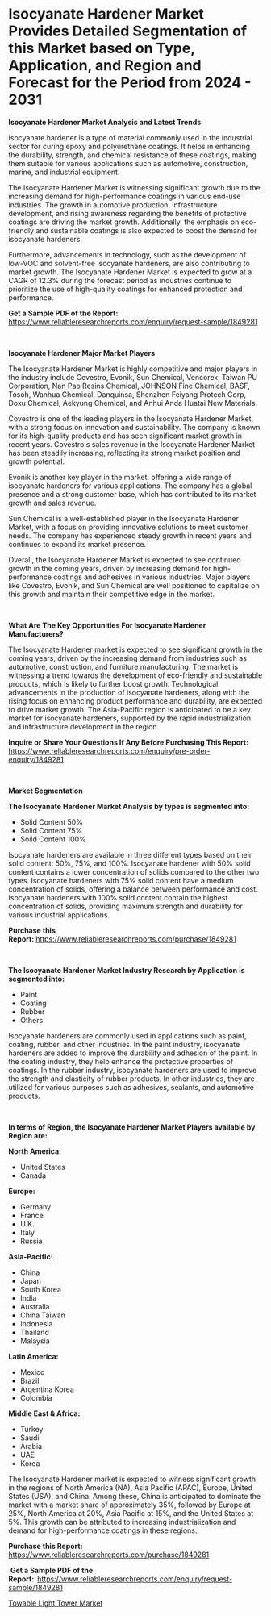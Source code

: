 <p><h1>Isocyanate Hardener Market Provides Detailed Segmentation of this Market based on Type, Application, and Region and Forecast for the Period from 2024 - 2031</h1></p><p><strong>Isocyanate Hardener Market Analysis and Latest Trends</strong></p>
<p><p>Isocyanate hardener is a type of material commonly used in the industrial sector for curing epoxy and polyurethane coatings. It helps in enhancing the durability, strength, and chemical resistance of these coatings, making them suitable for various applications such as automotive, construction, marine, and industrial equipment.</p><p>The Isocyanate Hardener Market is witnessing significant growth due to the increasing demand for high-performance coatings in various end-use industries. The growth in automotive production, infrastructure development, and rising awareness regarding the benefits of protective coatings are driving the market growth. Additionally, the emphasis on eco-friendly and sustainable coatings is also expected to boost the demand for isocyanate hardeners.</p><p>Furthermore, advancements in technology, such as the development of low-VOC and solvent-free isocyanate hardeners, are also contributing to market growth. The Isocyanate Hardener Market is expected to grow at a CAGR of 12.3% during the forecast period as industries continue to prioritize the use of high-quality coatings for enhanced protection and performance.</p></p>
<p><strong>Get a Sample PDF of the Report:&nbsp;</strong> <a href="https://www.reliableresearchreports.com/enquiry/request-sample/1849281">https://www.reliableresearchreports.com/enquiry/request-sample/1849281</a></p>
<p>&nbsp;</p>
<p><strong>Isocyanate Hardener Major Market Players</strong></p>
<p><p>The Isocyanate Hardener Market is highly competitive and major players in the industry include Covestro, Evonik, Sun Chemical, Vencorex, Taiwan PU Corporation, Nan Pao Resins Chemical, JOHNSON Fine Chemical, BASF, Tosoh, Wanhua Chemical, Danquinsa, Shenzhen Feiyang Protech Corp, Doxu Chemical, Aekyung Chemical, and Anhui Anda Huatai New Materials.</p><p>Covestro is one of the leading players in the Isocyanate Hardener Market, with a strong focus on innovation and sustainability. The company is known for its high-quality products and has seen significant market growth in recent years. Covestro's sales revenue in the Isocyanate Hardener Market has been steadily increasing, reflecting its strong market position and growth potential.</p><p>Evonik is another key player in the market, offering a wide range of isocyanate hardeners for various applications. The company has a global presence and a strong customer base, which has contributed to its market growth and sales revenue.</p><p>Sun Chemical is a well-established player in the Isocyanate Hardener Market, with a focus on providing innovative solutions to meet customer needs. The company has experienced steady growth in recent years and continues to expand its market presence.</p><p>Overall, the Isocyanate Hardener Market is expected to see continued growth in the coming years, driven by increasing demand for high-performance coatings and adhesives in various industries. Major players like Covestro, Evonik, and Sun Chemical are well positioned to capitalize on this growth and maintain their competitive edge in the market.</p></p>
<p>&nbsp;</p>
<p><strong>What Are The Key Opportunities For Isocyanate Hardener Manufacturers?</strong></p>
<p><p>The Isocyanate Hardener market is expected to see significant growth in the coming years, driven by the increasing demand from industries such as automotive, construction, and furniture manufacturing. The market is witnessing a trend towards the development of eco-friendly and sustainable products, which is likely to further boost growth. Technological advancements in the production of isocyanate hardeners, along with the rising focus on enhancing product performance and durability, are expected to drive market growth. The Asia-Pacific region is anticipated to be a key market for isocyanate hardeners, supported by the rapid industrialization and infrastructure development in the region.</p></p>
<p><strong>Inquire or Share Your Questions If Any Before Purchasing This Report:</strong> <a href="https://www.reliableresearchreports.com/enquiry/pre-order-enquiry/1849281">https://www.reliableresearchreports.com/enquiry/pre-order-enquiry/1849281</a></p>
<p>&nbsp;</p>
<p><strong>Market Segmentation</strong></p>
<p><strong>The Isocyanate Hardener Market Analysis by types is segmented into:</strong></p>
<p><ul><li>Solid Content 50%</li><li>Solid Content 75%</li><li>Soild Content 100%</li></ul></p>
<p><p>Isocyanate hardeners are available in three different types based on their solid content: 50%, 75%, and 100%. Isocyanate hardener with 50% solid content contains a lower concentration of solids compared to the other two types. Isocyanate hardeners with 75% solid content have a medium concentration of solids, offering a balance between performance and cost. Isocyanate hardeners with 100% solid content contain the highest concentration of solids, providing maximum strength and durability for various industrial applications.</p></p>
<p><strong>Purchase this Report:&nbsp;</strong><a href="https://www.reliableresearchreports.com/purchase/1849281">https://www.reliableresearchreports.com/purchase/1849281</a></p>
<p>&nbsp;</p>
<p><strong>The Isocyanate Hardener Market Industry Research by Application is segmented into:</strong></p>
<p><ul><li>Paint</li><li>Coating</li><li>Rubber</li><li>Others</li></ul></p>
<p><p>Isocyanate hardeners are commonly used in applications such as paint, coating, rubber, and other industries. In the paint industry, isocyanate hardeners are added to improve the durability and adhesion of the paint. In the coating industry, they help enhance the protective properties of coatings. In the rubber industry, isocyanate hardeners are used to improve the strength and elasticity of rubber products. In other industries, they are utilized for various purposes such as adhesives, sealants, and automotive products.</p></p>
<p>&nbsp;</p>
<p><strong>In terms of Region, the Isocyanate Hardener Market Players available by Region are:</strong></p>
<p>
    <p> <strong> North America: </strong>
        <ul>
            <li>United States</li>
            <li>Canada</li>
        </ul>
        </p> 
    <p> <strong> Europe: </strong>
        <ul>
            <li>Germany</li>
            <li>France</li>
            <li>U.K.</li>
            <li>Italy</li>
            <li>Russia</li>
        </ul>
        </p> 
    <p> <strong> Asia-Pacific: </strong>
        <ul>
            <li>China</li>
            <li>Japan</li>
            <li>South Korea</li>
            <li>India</li>
            <li>Australia</li>
            <li>China Taiwan</li>
            <li>Indonesia</li>
            <li>Thailand</li>
            <li>Malaysia</li>
        </ul>
        </p> 
    <p> <strong> Latin America: </strong>
        <ul>
            <li>Mexico</li>
            <li>Brazil</li>
            <li>Argentina Korea</li>
            <li>Colombia</li>
        </ul>
        </p> 
    <p> <strong> Middle East & Africa: </strong>
        <ul>
            <li>Turkey</li>
            <li>Saudi</li>
            <li>Arabia</li>
            <li>UAE</li>
            <li>Korea</li>
        </ul>
    </p>
    </p>
<p><p>The Isocyanate Hardener market is expected to witness significant growth in the regions of North America (NA), Asia Pacific (APAC), Europe, United States (USA), and China. Among these, China is anticipated to dominate the market with a market share of approximately 35%, followed by Europe at 25%, North America at 20%, Asia Pacific at 15%, and the United States at 5%. This growth can be attributed to increasing industrialization and demand for high-performance coatings in these regions.</p></p>
<p><strong>Purchase this Report: </strong><a href="https://www.reliableresearchreports.com/purchase/1849281">https://www.reliableresearchreports.com/purchase/1849281</a></p>
<p>&nbsp;<strong>Get a Sample PDF of the Report:&nbsp;&nbsp;</strong><a href="https://www.reliableresearchreports.com/enquiry/request-sample/1849281">https://www.reliableresearchreports.com/enquiry/request-sample/1849281</a></p>
<p><strong></strong></p>
<p><p><a href="https://circular-yam-9b9.notion.site/Towable-Light-Tower-Market-Size-Share-Trends-Analysis-Report-By-Material-By-Type-By-End-user-B-a5b64b96fcf642eda2c93a06f36ded72">Towable Light Tower Market</a></p></p>